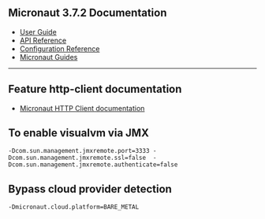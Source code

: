## Micronaut 3.7.2 Documentation

- [User Guide](https://docs.micronaut.io/3.7.2/guide/index.html)
- [API Reference](https://docs.micronaut.io/3.7.2/api/index.html)
- [Configuration Reference](https://docs.micronaut.io/3.7.2/guide/configurationreference.html)
- [Micronaut Guides](https://guides.micronaut.io/index.html)
---

## Feature http-client documentation

- [Micronaut HTTP Client documentation](https://docs.micronaut.io/latest/guide/index.html#httpClient)


## To enable visualvm via JMX
`-Dcom.sun.management.jmxremote.port=3333 -Dcom.sun.management.jmxremote.ssl=false  -Dcom.sun.management.jmxremote.authenticate=false`

## Bypass cloud provider detection
`-Dmicronaut.cloud.platform=BARE_METAL`
